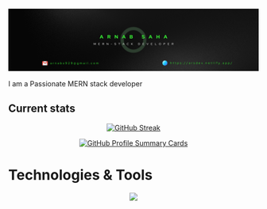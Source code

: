 ![LinkedIn Banner](./images/github-banner.png "GitHub Banner")


<p>I am a Passionate MERN stack developer</P>

## Current stats

<p align="center"><a href="https://git.io/streak-stats"><img src="https://streak-stats.demolab.com?user=ArnabTo&theme=soft-green&hide_border=true&border_radius=6&card_width=500" alt="GitHub Streak" /></a></p>


<p align="center"><a href="https://github-profile-summary-cards.vercel.app/api/cards/profile-details?username=ArnabTo&theme=dark">
    <img src="https://github-profile-summary-cards.vercel.app/api/cards/profile-details?username=ArnabTo&theme=dark" alt="GitHub Profile Summary Cards"></a></p>

# Technologies & Tools

<p align="center">
  <a href="https://skillicons.dev">
    <img src="https://skillicons.dev/icons?i=react,express,firebase,js,mongodb,netlify,nodejs,tailwind,bootstrap,vite" />
  </a>
</p>
